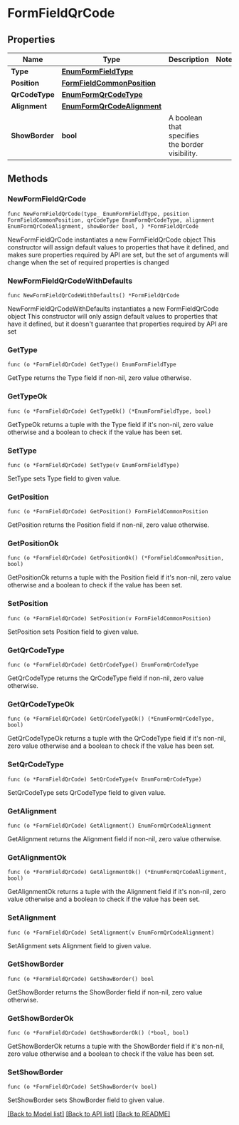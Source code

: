 # FormFieldQrCode

## Properties

Name | Type | Description | Notes
------------ | ------------- | ------------- | -------------
**Type** | [**EnumFormFieldType**](EnumFormFieldType.md) |  | 
**Position** | [**FormFieldCommonPosition**](FormFieldCommonPosition.md) |  | 
**QrCodeType** | [**EnumFormQrCodeType**](EnumFormQrCodeType.md) |  | 
**Alignment** | [**EnumFormQrCodeAlignment**](EnumFormQrCodeAlignment.md) |  | 
**ShowBorder** | **bool** | A boolean that specifies the border visibility. | 

## Methods

### NewFormFieldQrCode

`func NewFormFieldQrCode(type_ EnumFormFieldType, position FormFieldCommonPosition, qrCodeType EnumFormQrCodeType, alignment EnumFormQrCodeAlignment, showBorder bool, ) *FormFieldQrCode`

NewFormFieldQrCode instantiates a new FormFieldQrCode object
This constructor will assign default values to properties that have it defined,
and makes sure properties required by API are set, but the set of arguments
will change when the set of required properties is changed

### NewFormFieldQrCodeWithDefaults

`func NewFormFieldQrCodeWithDefaults() *FormFieldQrCode`

NewFormFieldQrCodeWithDefaults instantiates a new FormFieldQrCode object
This constructor will only assign default values to properties that have it defined,
but it doesn't guarantee that properties required by API are set

### GetType

`func (o *FormFieldQrCode) GetType() EnumFormFieldType`

GetType returns the Type field if non-nil, zero value otherwise.

### GetTypeOk

`func (o *FormFieldQrCode) GetTypeOk() (*EnumFormFieldType, bool)`

GetTypeOk returns a tuple with the Type field if it's non-nil, zero value otherwise
and a boolean to check if the value has been set.

### SetType

`func (o *FormFieldQrCode) SetType(v EnumFormFieldType)`

SetType sets Type field to given value.


### GetPosition

`func (o *FormFieldQrCode) GetPosition() FormFieldCommonPosition`

GetPosition returns the Position field if non-nil, zero value otherwise.

### GetPositionOk

`func (o *FormFieldQrCode) GetPositionOk() (*FormFieldCommonPosition, bool)`

GetPositionOk returns a tuple with the Position field if it's non-nil, zero value otherwise
and a boolean to check if the value has been set.

### SetPosition

`func (o *FormFieldQrCode) SetPosition(v FormFieldCommonPosition)`

SetPosition sets Position field to given value.


### GetQrCodeType

`func (o *FormFieldQrCode) GetQrCodeType() EnumFormQrCodeType`

GetQrCodeType returns the QrCodeType field if non-nil, zero value otherwise.

### GetQrCodeTypeOk

`func (o *FormFieldQrCode) GetQrCodeTypeOk() (*EnumFormQrCodeType, bool)`

GetQrCodeTypeOk returns a tuple with the QrCodeType field if it's non-nil, zero value otherwise
and a boolean to check if the value has been set.

### SetQrCodeType

`func (o *FormFieldQrCode) SetQrCodeType(v EnumFormQrCodeType)`

SetQrCodeType sets QrCodeType field to given value.


### GetAlignment

`func (o *FormFieldQrCode) GetAlignment() EnumFormQrCodeAlignment`

GetAlignment returns the Alignment field if non-nil, zero value otherwise.

### GetAlignmentOk

`func (o *FormFieldQrCode) GetAlignmentOk() (*EnumFormQrCodeAlignment, bool)`

GetAlignmentOk returns a tuple with the Alignment field if it's non-nil, zero value otherwise
and a boolean to check if the value has been set.

### SetAlignment

`func (o *FormFieldQrCode) SetAlignment(v EnumFormQrCodeAlignment)`

SetAlignment sets Alignment field to given value.


### GetShowBorder

`func (o *FormFieldQrCode) GetShowBorder() bool`

GetShowBorder returns the ShowBorder field if non-nil, zero value otherwise.

### GetShowBorderOk

`func (o *FormFieldQrCode) GetShowBorderOk() (*bool, bool)`

GetShowBorderOk returns a tuple with the ShowBorder field if it's non-nil, zero value otherwise
and a boolean to check if the value has been set.

### SetShowBorder

`func (o *FormFieldQrCode) SetShowBorder(v bool)`

SetShowBorder sets ShowBorder field to given value.



[[Back to Model list]](../README.md#documentation-for-models) [[Back to API list]](../README.md#documentation-for-api-endpoints) [[Back to README]](../README.md)


